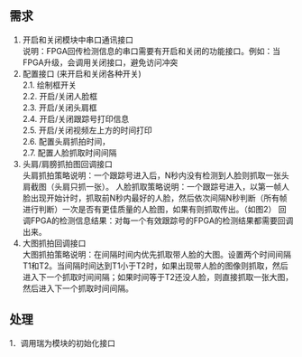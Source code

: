 ## 需求
1. 开启和关闭模块中串口通讯接口  
说明：FPGA回传检测信息的串口需要有开启和关闭的功能接口。例如：当FPGA升级，会调用关闭接口，避免访问冲突
2. 配置接口 (来开启和关闭各种开关)   
    2.1. 绘制框开关  
    2.2. 开启/关闭人脸框        
    2.3. 开启/关闭头肩框  
    2.4. 开启/关闭跟踪号打印信息  
    2.5. 开启/关闭视频左上方的时间打印  
    2.6. 配置头肩抓拍时间，  
    2.7. 配置人脸抓取时间间隔  
3. 头肩/肩膀抓拍图回调接口     
头肩抓拍策略说明：一个跟踪号进入后，N秒内没有检测到人脸则抓取一张头肩截图（头肩只抓一张）。
人脸抓取策略说明：一个跟踪号进入，以第一帧人脸出现开始计时，抓取前N秒内最好的人脸，然后依次间隔N秒判断（所有帧进行判断）一次是否有更佳质量的人脸图，如果有则抓取传出。（如图2）
回调FPGA的检测信息结果：对每一个有效跟踪号的FPGA的检测结果都需要回调出来。  
4. 大图抓拍回调接口  
大图抓拍策略说明：在间隔时间内优先抓取带人脸的大图。设置两个时间间隔T1和T2。当间隔时间达到T1小于T2时，如果出现带人脸的图像则抓取，然后进入下一个抓取时间间隔；如果时间等于T2还没人脸，则直接抓取一张大图，然后进入下一个抓取时间间隔。



## 处理
1．调用瑞为模块的初始化接口